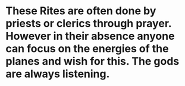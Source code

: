 # These Rites are often done by priests or clerics through prayer. However in their absence anyone can focus on the energies of the planes and wish for this. The gods are always listening.